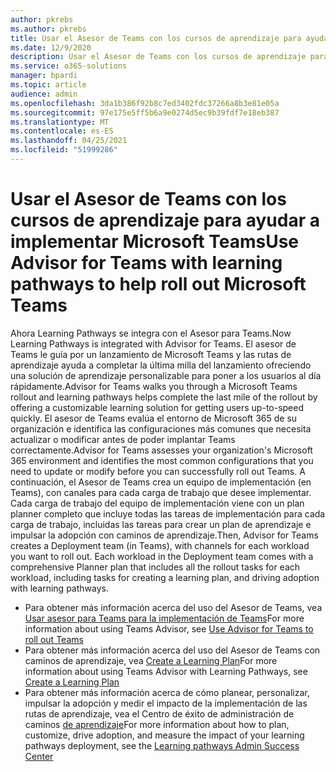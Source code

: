 ```yaml
---
author: pkrebs
ms.author: pkrebs
title: Usar el Asesor de Teams con los cursos de aprendizaje para ayudar a implementar Microsoft Teams
ms.date: 12/9/2020
description: Usar el Asesor de Teams con los cursos de aprendizaje para ayudar a implementar Microsoft Teams
ms.service: o365-solutions
manager: bpardi
ms.topic: article
audience: admin
ms.openlocfilehash: 3da1b386f92b8c7ed3402fdc37266a8b3e81e05a
ms.sourcegitcommit: 97e175e5ff5b6a9e0274d5ec9b39fdf7e18eb387
ms.translationtype: MT
ms.contentlocale: es-ES
ms.lasthandoff: 04/25/2021
ms.locfileid: "51999286"
---
```

# <a name="use-advisor-for-teams-with-learning-pathways-to-help-roll-out-microsoft-teams"></a><span data-ttu-id="0a5cb-103">Usar el Asesor de Teams con los cursos de aprendizaje para ayudar a implementar Microsoft Teams</span><span class="sxs-lookup"><span data-stu-id="0a5cb-103">Use Advisor for Teams with learning pathways to help roll out Microsoft Teams</span></span>
<span data-ttu-id="0a5cb-104">Ahora Learning Pathways se integra con el Asesor para Teams.</span><span class="sxs-lookup"><span data-stu-id="0a5cb-104">Now Learning Pathways is integrated with Advisor for Teams.</span></span> <span data-ttu-id="0a5cb-105">El asesor de Teams le guía por un lanzamiento de Microsoft Teams y las rutas de aprendizaje ayuda a completar la última milla del lanzamiento ofreciendo una solución de aprendizaje personalizable para poner a los usuarios al día rápidamente.</span><span class="sxs-lookup"><span data-stu-id="0a5cb-105">Advisor for Teams walks you through a Microsoft Teams rollout and learning pathways helps complete the last mile of the rollout by offering a customizable learning solution for getting users up-to-speed quickly.</span></span> <span data-ttu-id="0a5cb-106">El asesor de Teams evalúa el entorno de Microsoft 365 de su organización e identifica las configuraciones más comunes que necesita actualizar o modificar antes de poder implantar Teams correctamente.</span><span class="sxs-lookup"><span data-stu-id="0a5cb-106">Advisor for Teams assesses your organization's Microsoft 365 environment and identifies the most common configurations that you need to update or modify before you can successfully roll out Teams.</span></span> <span data-ttu-id="0a5cb-107">A continuación, el Asesor de Teams crea un equipo de implementación (en Teams), con canales para cada carga de trabajo que desee implementar. Cada carga de trabajo del equipo de implementación viene con un plan planner completo que incluye todas las tareas de implementación para cada carga de trabajo, incluidas las tareas para crear un plan de aprendizaje e impulsar la adopción con caminos de aprendizaje.</span><span class="sxs-lookup"><span data-stu-id="0a5cb-107">Then, Advisor for Teams creates a Deployment team (in Teams), with channels for each workload you want to roll out. Each workload in the Deployment team comes with a comprehensive Planner plan that includes all the rollout tasks for each workload, including tasks for creating a learning plan, and driving adoption with learning pathways.</span></span>

- <span data-ttu-id="0a5cb-108">Para obtener más información acerca del uso del Asesor de Teams, vea [Usar asesor para Teams para la implementación de Teams](/microsoftteams/use-advisor-teams-roll-out)</span><span class="sxs-lookup"><span data-stu-id="0a5cb-108">For more information about using Teams Advisor, see [Use Advisor for Teams to roll out Teams](/microsoftteams/use-advisor-teams-roll-out)</span></span>
- <span data-ttu-id="0a5cb-109">Para obtener más información acerca del uso del Asesor de Teams con caminos de aprendizaje, vea [Create a Learning Plan](/microsoftteams/use-advisor-teams-roll-out#create-a-learning-plan)</span><span class="sxs-lookup"><span data-stu-id="0a5cb-109">For more information about using Teams Advisor with Learning Pathways, see [Create a Learning Plan](/microsoftteams/use-advisor-teams-roll-out#create-a-learning-plan)</span></span>
- <span data-ttu-id="0a5cb-110">Para obtener más información acerca de cómo planear, personalizar, impulsar la adopción y medir el impacto de la implementación de las rutas de aprendizaje, vea el Centro de éxito de administración de caminos [de aprendizaje](custom_successcenter.md)</span><span class="sxs-lookup"><span data-stu-id="0a5cb-110">For more information about how to plan, customize, drive adoption, and measure the impact of your learning pathways deployment, see the [Learning pathways Admin Success Center](custom_successcenter.md)</span></span>